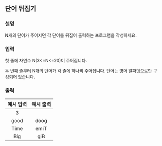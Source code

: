 ## 단어 뒤집기

### 설명

N개의 단어가 주어지면 각 단어를 뒤집어 출력하는 프로그램을 작성하세요.


### 입력
첫 줄에 자연수 N(3<=N<=20)이 주어집니다.

두 번째 줄부터 N개의 단어가 각 줄에 하나씩 주어집니다. 단어는 영어 알파벳으로만 구성되어 있습니다.


### 출력
| 예시 입력  | 예시 출력 |
|:------:|:---:|
|   3    ||
|  good  | doog |
|  Time  | emiT |
|  Big   |giB|
